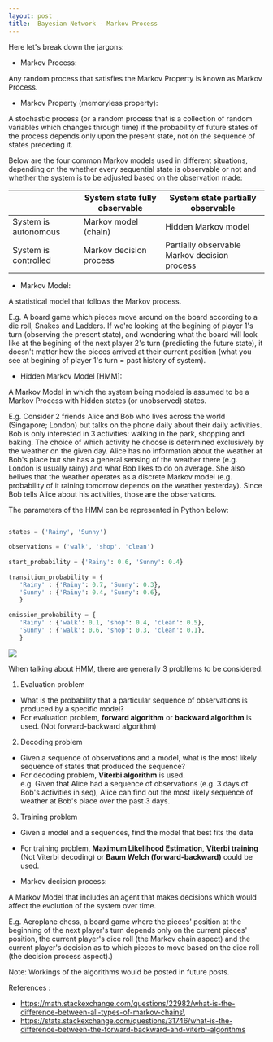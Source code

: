 ```yaml
---
layout: post
title:  Bayesian Network - Markov Process
---
```


Here let's break down the jargons:

* Markov Process: 

Any random process that satisfies the Markov Property is known as Markov Process.

* Markov Property (memoryless property):  

A stochastic process (or a random process that is a collection of random variables which changes through time) if the probability of future states of the process depends only upon the present state, not on the sequence of states preceding it.

Below are the four common Markov models used in different situations, depending on the whether every sequential state is observable or not and whether the system is to be adjusted based on the observation made:

|                      | System state fully observable | System state partially observable            |
|----------------------|-------------------------------|----------------------------------------------|
| System is autonomous | Markov model (chain)          | Hidden Markov model                          |
| System is controlled | Markov decision process       | Partially observable Markov decision process |

* Markov Model:

A statistical model that follows the Markov process. 

E.g. A board game which pieces move around on the board according to a die roll, Snakes and Ladders. If we're looking at the begining of player 1's turn (observing the present state), and wondering what the board will look like at the begining of the next player 2's turn (predicting the future state), it doesn't matter how the pieces arrived at their current position (what you see at begining of player 1's turn = past history of system). 

* Hidden Markov Model [HMM]:

A Markov Model in which the system being modeled is assumed to be a Markov Process with hidden states (or unobserved) states.

E.g. Consider 2 friends Alice and Bob who lives across the world (Singapore; London) but talks on the phone daily about their daily activities. 
Bob is only interested in 3 activities: walking in the park, shopping and baking. The choice of which activity he choose is determined exclusively by the weather on the given day. Alice has no information about the weather at Bob's place but she has a general sensing of the weather there (e.g. London is usually rainy) and what Bob likes to do on average. She also belives that the weather operates as a discrete Markov model (e.g. probability of it raining tomorrow depends on the weather yesterday). Since Bob tells Alice about his activities, those are the observations.

The parameters of the HMM can be represented in Python below:

```python

states = ('Rainy', 'Sunny')
 
observations = ('walk', 'shop', 'clean')
 
start_probability = {'Rainy': 0.6, 'Sunny': 0.4}
 
transition_probability = {
   'Rainy' : {'Rainy': 0.7, 'Sunny': 0.3},
   'Sunny' : {'Rainy': 0.4, 'Sunny': 0.6},
   }
 
emission_probability = {
   'Rainy' : {'walk': 0.1, 'shop': 0.4, 'clean': 0.5},
   'Sunny' : {'walk': 0.6, 'shop': 0.3, 'clean': 0.1},
   }
```
![](https://upload.wikimedia.org/wikipedia/commons/thumb/4/43/HMMGraph.svg/400px-HMMGraph.svg.png)

When talking about HMM, there are generally 3 probllems to be considered:

1. Evaluation problem
  * What is the probability that a particular sequence of observations is produced by a specific model?
  * For evaluation problem, **forward algorithm** or **backward algorithm** is used. (Not forward-backward algorithm)
  
2. Decoding problem
  * Given a sequence of observations and a model, what is the most likely sequence of states that produced the sequence?
  * For decoding problem, **Viterbi algorithm** is used.  
    e.g.  Given that Alice had a sequence of observations (e.g. 3 days of Bob's activities in seq), Alice can find out the most likely sequence of weather at Bob's place over the past 3 days.
    
3. Training problem
  * Given a model and a sequences, find the model that best fits the data
  * For training problem, **Maximum Likelihood Estimation**, **Viterbi training** (Not Viterbi decoding) or **Baum Welch (forward-backward)** could be used.

* Markov decision process:

A Markov Model that includes an agent that makes decisions which would affect the evolution of the system over time.

E.g. Aeroplane chess, a board game where the pieces' position at the beginning of the next player's turn depends only on the current pieces' position, the current player's dice roll (the Markov chain aspect) and the current player's decision as to which pieces to move based on the dice roll (the decision process aspect).)

Note: Workings of the algorithms would be posted in future posts.

References :
* https://math.stackexchange.com/questions/22982/what-is-the-difference-between-all-types-of-markov-chains\
* https://stats.stackexchange.com/questions/31746/what-is-the-difference-between-the-forward-backward-and-viterbi-algorithms
